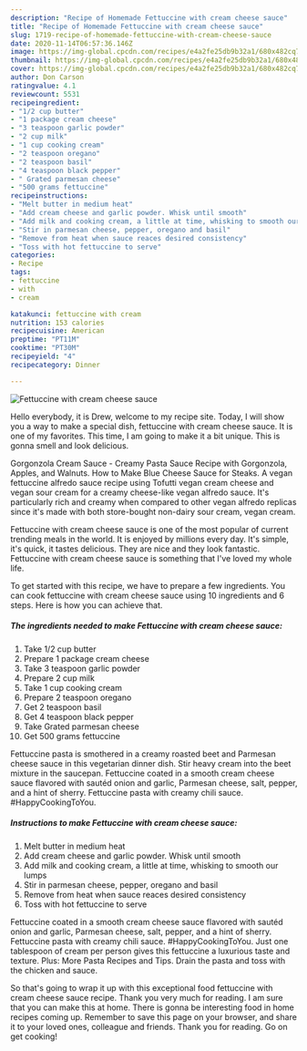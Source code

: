 ```yaml
---
description: "Recipe of Homemade Fettuccine with cream cheese sauce"
title: "Recipe of Homemade Fettuccine with cream cheese sauce"
slug: 1719-recipe-of-homemade-fettuccine-with-cream-cheese-sauce
date: 2020-11-14T06:57:36.146Z
image: https://img-global.cpcdn.com/recipes/e4a2fe25db9b32a1/680x482cq70/fettuccine-with-cream-cheese-sauce-recipe-main-photo.jpg
thumbnail: https://img-global.cpcdn.com/recipes/e4a2fe25db9b32a1/680x482cq70/fettuccine-with-cream-cheese-sauce-recipe-main-photo.jpg
cover: https://img-global.cpcdn.com/recipes/e4a2fe25db9b32a1/680x482cq70/fettuccine-with-cream-cheese-sauce-recipe-main-photo.jpg
author: Don Carson
ratingvalue: 4.1
reviewcount: 5531
recipeingredient:
- "1/2 cup butter"
- "1 package cream cheese"
- "3 teaspoon garlic powder"
- "2 cup milk"
- "1 cup cooking cream"
- "2 teaspoon oregano"
- "2 teaspoon basil"
- "4 teaspoon black pepper"
- " Grated parmesan cheese"
- "500 grams fettuccine"
recipeinstructions:
- "Melt butter in medium heat"
- "Add cream cheese and garlic powder. Whisk until smooth"
- "Add milk and cooking cream, a little at time, whisking to smooth our lumps"
- "Stir in parmesan cheese, pepper, oregano and basil"
- "Remove from heat when sauce reaces desired consistency"
- "Toss with hot fettuccine to serve"
categories:
- Recipe
tags:
- fettuccine
- with
- cream

katakunci: fettuccine with cream 
nutrition: 153 calories
recipecuisine: American
preptime: "PT11M"
cooktime: "PT30M"
recipeyield: "4"
recipecategory: Dinner

---
```



![Fettuccine with cream cheese sauce](https://img-global.cpcdn.com/recipes/e4a2fe25db9b32a1/680x482cq70/fettuccine-with-cream-cheese-sauce-recipe-main-photo.jpg)

Hello everybody, it is Drew, welcome to my recipe site. Today, I will show you a way to make a special dish, fettuccine with cream cheese sauce. It is one of my favorites. This time, I am going to make it a bit unique. This is gonna smell and look delicious.

Gorgonzola Cream Sauce - Creamy Pasta Sauce Recipe with Gorgonzola, Apples, and Walnuts. How to Make Blue Cheese Sauce for Steaks. A vegan fettuccine alfredo sauce recipe using Tofutti vegan cream cheese and vegan sour cream for a creamy cheese-like vegan alfredo sauce. It&#39;s particularly rich and creamy when compared to other vegan alfredo replicas since it&#39;s made with both store-bought non-dairy sour cream, vegan cream.

Fettuccine with cream cheese sauce is one of the most popular of current trending meals in the world. It is enjoyed by millions every day. It's simple, it's quick, it tastes delicious. They are nice and they look fantastic. Fettuccine with cream cheese sauce is something that I've loved my whole life.


To get started with this recipe, we have to prepare a few ingredients. You can cook fettuccine with cream cheese sauce using 10 ingredients and 6 steps. Here is how you can achieve that.

<!--inarticleads1-->

##### The ingredients needed to make Fettuccine with cream cheese sauce:

1. Take 1/2 cup butter
1. Prepare 1 package cream cheese
1. Take 3 teaspoon garlic powder
1. Prepare 2 cup milk
1. Take 1 cup cooking cream
1. Prepare 2 teaspoon oregano
1. Get 2 teaspoon basil
1. Get 4 teaspoon black pepper
1. Take  Grated parmesan cheese
1. Get 500 grams fettuccine


Fettuccine pasta is smothered in a creamy roasted beet and Parmesan cheese sauce in this vegetarian dinner dish. Stir heavy cream into the beet mixture in the saucepan. Fettuccine coated in a smooth cream cheese sauce flavored with sautéd onion and garlic, Parmesan cheese, salt, pepper, and a hint of sherry. Fettuccine pasta with creamy chili sauce. #HappyCookingToYou. 

<!--inarticleads2-->

##### Instructions to make Fettuccine with cream cheese sauce:

1. Melt butter in medium heat
1. Add cream cheese and garlic powder. Whisk until smooth
1. Add milk and cooking cream, a little at time, whisking to smooth our lumps
1. Stir in parmesan cheese, pepper, oregano and basil
1. Remove from heat when sauce reaces desired consistency
1. Toss with hot fettuccine to serve


Fettuccine coated in a smooth cream cheese sauce flavored with sautéd onion and garlic, Parmesan cheese, salt, pepper, and a hint of sherry. Fettuccine pasta with creamy chili sauce. #HappyCookingToYou. Just one tablespoon of cream per person gives this fettuccine a luxurious taste and texture. Plus: More Pasta Recipes and Tips. Drain the pasta and toss with the chicken and sauce. 

So that's going to wrap it up with this exceptional food fettuccine with cream cheese sauce recipe. Thank you very much for reading. I am sure that you can make this at home. There is gonna be interesting food in home recipes coming up. Remember to save this page on your browser, and share it to your loved ones, colleague and friends. Thank you for reading. Go on get cooking!
